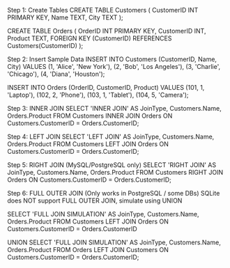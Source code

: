  Step 1: Create Tables
CREATE TABLE Customers (
    CustomerID INT PRIMARY KEY,
    Name TEXT,
    City TEXT
);

CREATE TABLE Orders (
    OrderID INT PRIMARY KEY,
    CustomerID INT,
    Product TEXT,
    FOREIGN KEY (CustomerID) REFERENCES Customers(CustomerID)
);

Step 2: Insert Sample Data
INSERT INTO Customers (CustomerID, Name, City) VALUES
(1, 'Alice', 'New York'),
(2, 'Bob', 'Los Angeles'),
(3, 'Charlie', 'Chicago'),
(4, 'Diana', 'Houston');

INSERT INTO Orders (OrderID, CustomerID, Product) VALUES
(101, 1, 'Laptop'),
(102, 2, 'Phone'),
(103, 1, 'Tablet'),
(104, 5, 'Camera');  

Step 3: INNER JOIN
SELECT 'INNER JOIN' AS JoinType, Customers.Name, Orders.Product
FROM Customers
INNER JOIN Orders ON Customers.CustomerID = Orders.CustomerID;

Step 4: LEFT JOIN
SELECT 'LEFT JOIN' AS JoinType, Customers.Name, Orders.Product
FROM Customers
LEFT JOIN Orders ON Customers.CustomerID = Orders.CustomerID;

 Step 5: RIGHT JOIN (MySQL/PostgreSQL only)
 SELECT 'RIGHT JOIN' AS JoinType, Customers.Name, Orders.Product
 FROM Customers
 RIGHT JOIN Orders ON Customers.CustomerID = Orders.CustomerID;

 Step 6: FULL OUTER JOIN (Only works in PostgreSQL / some DBs)
 SQLite does NOT support FULL OUTER JOIN, simulate using UNION

SELECT 'FULL JOIN SIMULATION' AS JoinType, Customers.Name, Orders.Product
FROM Customers
LEFT JOIN Orders ON Customers.CustomerID = Orders.CustomerID

UNION
SELECT 'FULL JOIN SIMULATION' AS JoinType, Customers.Name, Orders.Product
FROM Orders
LEFT JOIN Customers ON Customers.CustomerID = Orders.CustomerID;
